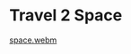 # Travel 2 Space

[space.webm](https://github.com/user-attachments/assets/608ee96b-98fa-4eff-85a2-f8bbc19e0c71)
